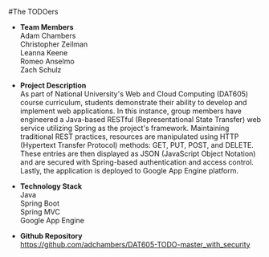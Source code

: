 #The TODOers

* **Team Members**
<br>Adam Chambers
<br>Christopher Zeilman
<br>Leanna Keene
<br>Romeo Anselmo
<br>Zach Schulz

* **Project Description**
<br>As part of National University's Web and Cloud Computing (DAT605) course curriculum, students demonstrate their ability to develop and implement web applications.  In this instance, group members have engineered a Java-based RESTful (Representational State Transfer) web service utilizing Spring as the project's framework.  Maintaining traditional REST practices, resources are manipulated using HTTP (Hypertext Transfer Protocol) methods: GET, PUT, POST, and DELETE.  These entries are then displayed as JSON (JavaScript Object Notation) and are secured with Spring-based authentication and access control.  Lastly, the application is deployed to Google App Engine platform.

* **Technology Stack**
<br>Java
<br>Spring Boot
<br>Spring MVC
<br>Google App Engine

* **Github Repository**
<br>https://github.com/adchambers/DAT605-TODO-master_with_security
